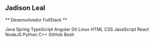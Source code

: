 ## Jadison Leal

** Desenvolvedor FullStack **


Java
Spring
TypeScript
Angular
Git
Linux
HTML
CSS
JavaScript
React
NodeJS
Python
C++
GitHub
Bash
